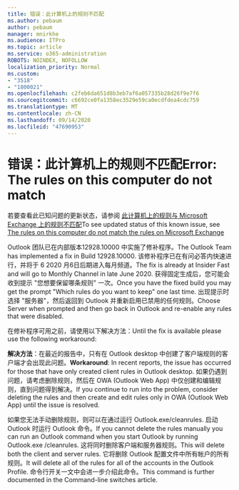```yaml
---
title: 错误：此计算机上的规则不匹配
ms.author: pebaum
author: pebaum
manager: mnirkhe
ms.audience: ITPro
ms.topic: article
ms.service: o365-administration
ROBOTS: NOINDEX, NOFOLLOW
localization_priority: Normal
ms.custom:
- "3518"
- "1800021"
ms.openlocfilehash: c2feb6da651d8b3eb7af6a057335b28d26f9e7f6
ms.sourcegitcommit: c6692ce0fa1358ec3529e59ca0ecdfdea4cdc759
ms.translationtype: MT
ms.contentlocale: zh-CN
ms.lasthandoff: 09/14/2020
ms.locfileid: "47690953"
---
```

# <a name="error-the-rules-on-this-computer-do-not-match"></a><span data-ttu-id="58ff8-102">错误：此计算机上的规则不匹配</span><span class="sxs-lookup"><span data-stu-id="58ff8-102">Error: The rules on this computer do not match</span></span>

<span data-ttu-id="58ff8-103">若要查看此已知问题的更新状态，请参阅 [此计算机上的规则与 Microsoft Exchange 上的规则不匹配](https://support.office.com/article/d032e037-b224-429e-b325-633afde9b5f0)</span><span class="sxs-lookup"><span data-stu-id="58ff8-103">To see updated status of this known issue, see [The rules on this computer do not match the rules on Microsoft Exchange](https://support.office.com/article/d032e037-b224-429e-b325-633afde9b5f0)</span></span>

<span data-ttu-id="58ff8-104">Outlook 团队已在内部版本12928.10000 中实施了修补程序。</span><span class="sxs-lookup"><span data-stu-id="58ff8-104">The Outlook Team has implemented a fix in Build 12928.10000.</span></span> <span data-ttu-id="58ff8-105">该修补程序已在有问必答内快速进行，并将于 6 2020 月6日后期进入每月频道。</span><span class="sxs-lookup"><span data-stu-id="58ff8-105">The fix is already at Insider Fast and will go to Monthly Channel in late June 2020.</span></span> <span data-ttu-id="58ff8-106">获得固定生成后，您可能会收到提示 "您想要保留哪条规则" 一次。</span><span class="sxs-lookup"><span data-stu-id="58ff8-106">Once you have the fixed build you may get the prompt "Which rules do you want to keep" one last time.</span></span> <span data-ttu-id="58ff8-107">出现提示时选择 "服务器"，然后返回到 Outlook 并重新启用已禁用的任何规则。</span><span class="sxs-lookup"><span data-stu-id="58ff8-107">Choose Server when prompted and then go back in Outlook and re-enable any rules that were disabled.</span></span>

<span data-ttu-id="58ff8-108">在修补程序可用之前，请使用以下解决方法：</span><span class="sxs-lookup"><span data-stu-id="58ff8-108">Until the fix is available please use the following workaround:</span></span>

<span data-ttu-id="58ff8-109">**解决方法**：在最近的报告中，只有在 Outlook desktop 中创建了客户端规则的客户端才会出现此问题。</span><span class="sxs-lookup"><span data-stu-id="58ff8-109">**Workaround**: In recent reports, the issue has occurred for those that have only created client rules in Outlook desktop.</span></span> <span data-ttu-id="58ff8-110">如果仍遇到问题，请考虑删除规则，然后在 OWA (Outlook Web App) 中仅创建和编辑规则，直到问题得到解决。</span><span class="sxs-lookup"><span data-stu-id="58ff8-110">If you continue to run into the problem, consider deleting the rules and then create and edit rules only in OWA (Outlook Web App) until the issue is resolved.</span></span>

<span data-ttu-id="58ff8-111">如果您无法手动删除规则，则可以在通过运行 Outlook.exe/cleanrules. 启动 Outlook 时运行 Outlook 命令。</span><span class="sxs-lookup"><span data-stu-id="58ff8-111">If you cannot delete the rules manually you can run an Outlook command when you start Outlook by running Outlook.exe /cleanrules.</span></span> <span data-ttu-id="58ff8-112">这将同时删除客户端和服务器规则。</span><span class="sxs-lookup"><span data-stu-id="58ff8-112">This will delete both the client and server rules.</span></span> <span data-ttu-id="58ff8-113">它将删除 Outlook 配置文件中所有帐户的所有规则。</span><span class="sxs-lookup"><span data-stu-id="58ff8-113">It will delete all of the rules for all of the accounts in the Outlook Profile.</span></span> <span data-ttu-id="58ff8-114">命令行开关一文中会进一步介绍此命令。</span><span class="sxs-lookup"><span data-stu-id="58ff8-114">This command is further documented in the Command-line switches article.</span></span>

